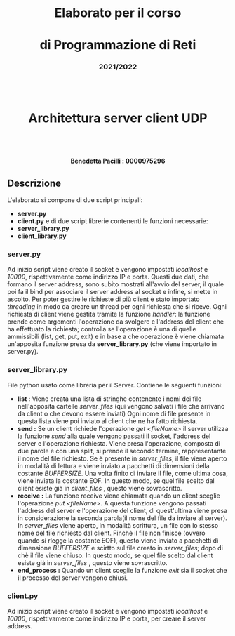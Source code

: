 <div>
<h1 style="text-align: center">Elaborato per il corso</h1>
<h1 style="text-align: center">di Programmazione di Reti</h1>
<h3 style="text-align: center">2021/2022</h3>
<br><br>
<h1 style="text-align: center">Architettura server client UDP</h1>
<br><br>
<h4 style="text-align: center">Benedetta Pacilli :   0000975296</h4>
</div>

	
## Descrizione
L'elaborato si compone di due script principali: 
- **server.py**
- **client.py**
e di due script librerie contenenti le funzioni necessarie:
- **server_library.py**
- **client_library.py**

### server.py
Ad inizio script viene creato il socket e vengono impostati *localhost* e *10000*, rispettivamente come indirizzo IP e porta. Questi due dati, che formano il server address, sono subito mostrati all'avvio del server, il quale poi fa il bind per associare il server address al socket e infine, si mette in ascolto.
Per poter gestire le richieste di più client è stato importato *threading* in modo da creare un thread per ogni richiesta che si riceve. 
Ogni richiesta di client viene gestita tramite la funzione *handler*: la funzione prende come argomenti l'operazione da svolgere e l'address del client che ha effettuato la richiesta; controlla se l'operazione è una di quelle ammissibili (list, get, put, exit) e in base a che operazione è viene chiamata un'apposita funzione presa da **server_library.py** (che viene importato in server.py).

### server_library.py
File python usato come libreria per il Server. 
Contiene le seguenti funzioni:
+ **list :**
	Viene creata una lista di stringhe contenente i nomi dei file nell'apposita cartelle *server_files* (qui vengono salvati i file che arrivano da client o che devono essere inviati)
	Ogni nome di file presente in questa lista viene poi inviato al client che ne ha fatto richiesta. 
+ **send :**
	Se un client richiede l'operazione *get \<fileName>*  il server utilizza la funzione *send* alla quale vengono passati il socket, l'address del server e l'operazione richiesta. Viene presa l'operazione, composta di due parole e con una split, si prende il secondo termine, rappresentante il nome del file richiesto. Se è presente in *server_files*, il file  viene aperto in modalità di lettura e viene inviato a pacchetti di dimensioni della costante *BUFFERSIZE*.  Una volta finito di inviare il file, come ultima cosa, viene inviata la costante EOF.  In questo modo, se quel file scelto dal client esiste già in *client_files* , questo viene sovrascritto.
+ **receive :**
	La funzione receive viene chiamata quando un client sceglie l'operazione *put \<fileName>*.  A questa funzione vengono passati l'address del server e l'operazione del client, di quest'ultima viene presa in considerazione la seconda parola(il nome del file da inviare al server). In *server_files* viene aperto, in modalità scrittura, un file con lo stesso nome del file richiesto dal client. Finchè il file non finisce (ovvero quando si rlegge la costante EOF), questo viene inviato a pacchetti di dimensione *BUFFERSIZE* e scirtto sul file creato in *server_files*; dopo di chè il file viene chiuso. In questo modo, se quel file scelto dal client esiste già in *server_files* , questo viene sovrascritto.
+ **end_process :**
	Quando un client sceglie la funzione *exit* sia il socket che il processo del server vengono chiusi.
	
### client.py
Ad inizio script viene creato il socket e vengono impostati *localhost* e *10000*, rispettivamente come indirizzo IP e porta, per creare il server address. 